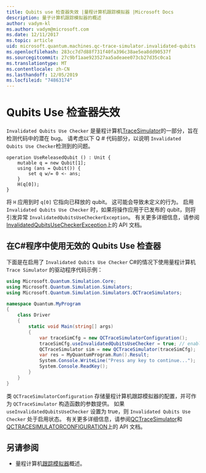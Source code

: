 ```yaml
---
title: Qubits use 检查器失效 |量程计算机跟踪模拟器 |Microsoft Docs
description: 量子计算机跟踪模拟器的概述
author: vadym-kl
ms.author: vadym@microsoft.com
ms.date: 12/11/2017
ms.topic: article
uid: microsoft.quantum.machines.qc-trace-simulator.invalidated-qubits
ms.openlocfilehash: 283cc7d7d88f731f40fa396c38ae5ea8dd90537f
ms.sourcegitcommit: 27c9bf1aae923527aa5adeaee073cb27d35c0ca1
ms.translationtype: MT
ms.contentlocale: zh-CN
ms.lasthandoff: 12/05/2019
ms.locfileid: "74863174"
---
```

# <a name="invalidated-qubits-use-checker"></a>Qubits Use 检查器失效

`Invalidated Qubits Use Checker` 是量程计算机[TraceSimulator](xref:microsoft.quantum.machines.qc-trace-simulator.intro)的一部分，旨在检测代码中的潜在 bug。 请考虑以下 Q # 代码部分，以说明 `Invalidated Qubits Use Checker`检测到的问题。

```qsharp
operation UseReleasedQubit () : Unit {
    mutable q = new Qubit[1];
    using (ans = Qubit()) {
        set q w/= 0 <- ans;
    }
    H(q[0]);
}
```

将 `H` 应用到时 `q[0]` 它指向已释放的 qubit。 这可能会导致未定义的行为。 启用 `Invalidated Qubits Use Checker` 时，如果将操作应用于已发布的 qubit，则将引发异常 `InvalidatedQubitsUseCheckerException`。 有关更多详细信息，请参阅[InvalidatedQubitsUseCheckerException](https://docs.microsoft.com/dotnet/api/Microsoft.Quantum.Simulation.Simulators.QCTraceSimulators.InvalidatedQubitsUseCheckerException)上的 API 文档。

## <a name="using-the-invalidated-qubits-use-checker-in-your-c-program"></a>在C#程序中使用无效的 Qubits Use 检查器

下面是在启用了 `Invalidated Qubits Use Checker` C#的情况下使用量程计算机 `Trace
Simulator` 的驱动程序代码示例： 

```csharp
using Microsoft.Quantum.Simulation.Core;
using Microsoft.Quantum.Simulation.Simulators;
using Microsoft.Quantum.Simulation.Simulators.QCTraceSimulators;

namespace Quantum.MyProgram
{
    class Driver
    {
        static void Main(string[] args)
        {
            var traceSimCfg = new QCTraceSimulatorConfiguration();
            traceSimCfg.useInvalidatedQubitsUseChecker = true; // enables useInvalidatedQubitsUseChecker
            QCTraceSimulator sim = new QCTraceSimulator(traceSimCfg);
            var res = MyQuantumProgram.Run().Result;
            System.Console.WriteLine("Press any key to continue...");
            System.Console.ReadKey();
        }
    }
}
```

类 `QCTraceSimulatorConfiguration` 存储量程计算机跟踪模拟器的配置，并可作为 `QCTraceSimulator` 构造函数的参数提供。 如果 `useInvalidatedQubitsUseChecker` 设置为 true，则 `Invalidated Qubits Use Checker` 处于启用状态。 有关更多详细信息，请参阅[QCTraceSimulator](https://docs.microsoft.com/dotnet/api/Microsoft.Quantum.Simulation.Simulators.QCTraceSimulators.QCTraceSimulator)和[QCTRACESIMULATORCONFIGURATION](https://docs.microsoft.com/dotnet/api/Microsoft.Quantum.Simulation.Simulators.QCTraceSimulators.QCTraceSimulatorConfiguration)上的 API 文档。

## <a name="see-also"></a>另请参阅 ##

- 量程计算机[跟踪模拟器](xref:microsoft.quantum.machines.qc-trace-simulator.intro)概述。
